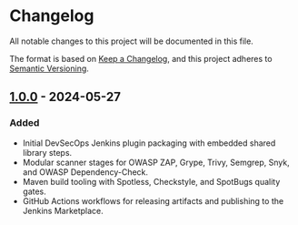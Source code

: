 # Changelog

All notable changes to this project will be documented in this file.

The format is based on [Keep a Changelog](https://keepachangelog.com/en/1.1.0/), and this project adheres to [Semantic Versioning](https://semver.org/spec/v2.0.0.html).

## [1.0.0] - 2024-05-27
### Added
- Initial DevSecOps Jenkins plugin packaging with embedded shared library steps.
- Modular scanner stages for OWASP ZAP, Grype, Trivy, Semgrep, Snyk, and OWASP Dependency-Check.
- Maven build tooling with Spotless, Checkstyle, and SpotBugs quality gates.
- GitHub Actions workflows for releasing artifacts and publishing to the Jenkins Marketplace.

[1.0.0]: https://github.com/OWNER/REPO/releases/tag/v1.0.0
